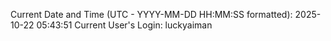 Current Date and Time (UTC - YYYY-MM-DD HH:MM:SS formatted): 2025-10-22 05:43:51
Current User's Login: luckyaiman
